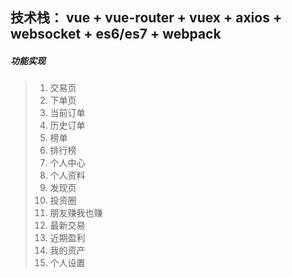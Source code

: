 技术栈：  vue + vue-router + vuex + axios + websocket + es6/es7 + webpack
-------------------------------------------------------------------------


#####  功能实现     
>    1. 交易页
>    2. 下单页
>    3. 当前订单
>    4. 历史订单
>    5. 榜单
>    6. 排行榜
>    7. 个人中心
>    8. 个人资料
>    9. 发现页
>    10. 投资圈
>    11. 朋友赚我也赚
>    12. 最新交易
>    13. 近期盈利
>    14. 我的资产
>    15. 个人设置
